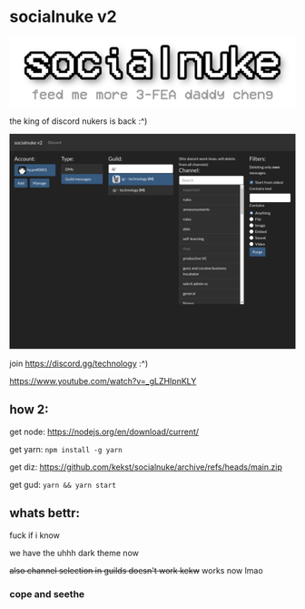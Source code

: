 # socialnuke v2

<p align="center">

![wew](/hi.png 'lol hi')

</p>

the king of discord nukers is back :^)

![best shid](/screenie.png 'lol hi')

join https://discord.gg/technology :^)

https://www.youtube.com/watch?v=_gLZHIpnKLY

## how 2:

get node: https://nodejs.org/en/download/current/

get yarn: `npm install -g yarn`

get diz: https://github.com/kekst/socialnuke/archive/refs/heads/main.zip

get gud: `yarn && yarn start`

## whats bettr:

fuck if i know

we have the uhhh dark theme now

~~also channel selection in guilds doesn't work kekw~~ works now lmao

### cope and seethe
